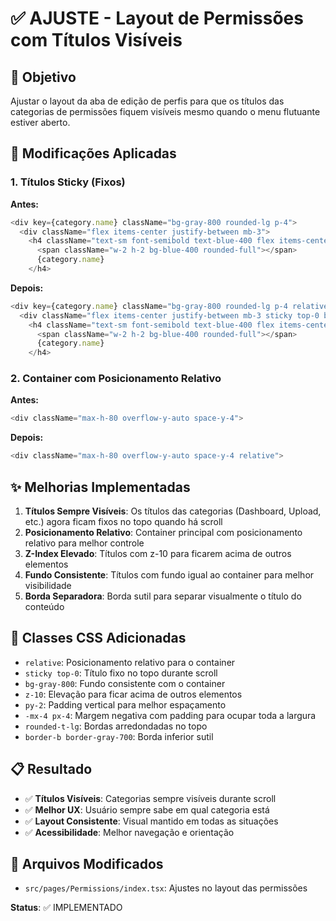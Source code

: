 # ✅ AJUSTE - Layout de Permissões com Títulos Visíveis

## 🎯 Objetivo

Ajustar o layout da aba de edição de perfis para que os títulos das categorias de permissões fiquem visíveis mesmo quando o menu flutuante estiver aberto.

## 🔧 Modificações Aplicadas

### 1. **Títulos Sticky (Fixos)**

**Antes:**
```typescript
<div key={category.name} className="bg-gray-800 rounded-lg p-4">
  <div className="flex items-center justify-between mb-3">
    <h4 className="text-sm font-semibold text-blue-400 flex items-center gap-2">
      <span className="w-2 h-2 bg-blue-400 rounded-full"></span>
      {category.name}
    </h4>
```

**Depois:**
```typescript
<div key={category.name} className="bg-gray-800 rounded-lg p-4 relative">
  <div className="flex items-center justify-between mb-3 sticky top-0 bg-gray-800 z-10 py-2 -mx-4 px-4 rounded-t-lg border-b border-gray-700">
    <h4 className="text-sm font-semibold text-blue-400 flex items-center gap-2">
      <span className="w-2 h-2 bg-blue-400 rounded-full"></span>
      {category.name}
    </h4>
```

### 2. **Container com Posicionamento Relativo**

**Antes:**
```typescript
<div className="max-h-80 overflow-y-auto space-y-4">
```

**Depois:**
```typescript
<div className="max-h-80 overflow-y-auto space-y-4 relative">
```

## ✨ Melhorias Implementadas

1. **Títulos Sempre Visíveis**: Os títulos das categorias (Dashboard, Upload, etc.) agora ficam fixos no topo quando há scroll
2. **Posicionamento Relativo**: Container principal com posicionamento relativo para melhor controle
3. **Z-Index Elevado**: Títulos com z-10 para ficarem acima de outros elementos
4. **Fundo Consistente**: Títulos com fundo igual ao container para melhor visibilidade
5. **Borda Separadora**: Borda sutil para separar visualmente o título do conteúdo

## 🎨 Classes CSS Adicionadas

- `relative`: Posicionamento relativo para o container
- `sticky top-0`: Título fixo no topo durante scroll
- `bg-gray-800`: Fundo consistente com o container
- `z-10`: Elevação para ficar acima de outros elementos
- `py-2`: Padding vertical para melhor espaçamento
- `-mx-4 px-4`: Margem negativa com padding para ocupar toda a largura
- `rounded-t-lg`: Bordas arredondadas no topo
- `border-b border-gray-700`: Borda inferior sutil

## 📋 Resultado

- ✅ **Títulos Visíveis**: Categorias sempre visíveis durante scroll
- ✅ **Melhor UX**: Usuário sempre sabe em qual categoria está
- ✅ **Layout Consistente**: Visual mantido em todas as situações
- ✅ **Acessibilidade**: Melhor navegação e orientação

## 📁 Arquivos Modificados

- `src/pages/Permissions/index.tsx`: Ajustes no layout das permissões

**Status**: ✅ IMPLEMENTADO
